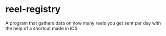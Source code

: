 # reel-registry
A program that gathers data on how many reels you get sent per day with the help of a shortcut made in iOS. 
